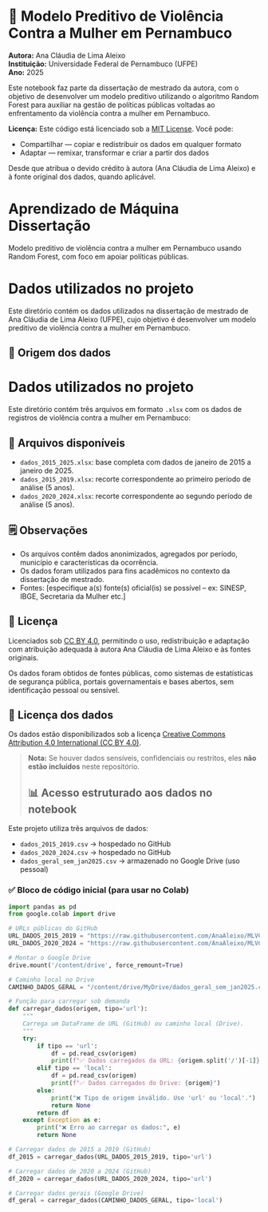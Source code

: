 # 🧠 Modelo Preditivo de Violência Contra a Mulher em Pernambuco

**Autora:** Ana Cláudia de Lima Aleixo  
**Instituição:** Universidade Federal de Pernambuco (UFPE)  
**Ano:** 2025  

Este notebook faz parte da dissertação de mestrado da autora, com o objetivo de desenvolver um modelo preditivo utilizando o algoritmo Random Forest para auxiliar na gestão de políticas públicas voltadas ao enfrentamento da violência contra a mulher em Pernambuco.

**Licença:** Este código está licenciado sob a [MIT License](../LICENSE).
Você pode:
- Compartilhar — copiar e redistribuir os dados em qualquer formato
- Adaptar — remixar, transformar e criar a partir dos dados

Desde que atribua o devido crédito à autora (Ana Cláudia de Lima Aleixo) e à fonte original dos dados, quando aplicável.

# Aprendizado de Máquina Dissertação
Modelo preditivo de violência contra a mulher em Pernambuco usando Random Forest, com foco em apoiar políticas públicas.
# Dados utilizados no projeto

Este diretório contém os dados utilizados na dissertação de mestrado de Ana Cláudia de Lima Aleixo (UFPE), cujo objetivo é desenvolver um modelo preditivo de violência contra a mulher em Pernambuco.

## 📌 Origem dos dados
# Dados utilizados no projeto

Este diretório contém três arquivos em formato `.xlsx` com os dados de registros de violência contra a mulher em Pernambuco:

## 📂 Arquivos disponíveis

- `dados_2015_2025.xlsx`: base completa com dados de janeiro de 2015 a janeiro de 2025.
- `dados_2015_2019.xlsx`: recorte correspondente ao primeiro período de análise (5 anos).
- `dados_2020_2024.xlsx`: recorte correspondente ao segundo período de análise (5 anos).

## 🗒️ Observações

- Os arquivos contêm dados anonimizados, agregados por período, município e características da ocorrência.
- Os dados foram utilizados para fins acadêmicos no contexto da dissertação de mestrado.
- Fontes: [especifique a(s) fonte(s) oficial(is) se possível – ex: SINESP, IBGE, Secretaria da Mulher etc.]

## 📜 Licença

Licenciados sob [CC BY 4.0](https://creativecommons.org/licenses/by/4.0/), permitindo o uso, redistribuição e adaptação com atribuição adequada à autora Ana Cláudia de Lima Aleixo e às fontes originais.

Os dados foram obtidos de fontes públicas, como sistemas de estatísticas de segurança pública, portais governamentais e bases abertos, sem identificação pessoal ou sensível.

## 📜 Licença dos dados

Os dados estão disponibilizados sob a licença [Creative Commons Attribution 4.0 International (CC BY 4.0)](https://creativecommons.org/licenses/by/4.0/).

> **Nota:** Se houver dados sensíveis, confidenciais ou restritos, eles **não estão incluídos** neste repositório.
>
> ## 📊 Acesso estruturado aos dados no notebook

Este projeto utiliza três arquivos de dados:

- `dados_2015_2019.csv` → hospedado no GitHub
- `dados_2020_2024.csv` → hospedado no GitHub
- `dados_geral_sem_jan2025.csv` → armazenado no Google Drive (uso pessoal)

### ✅ Bloco de código inicial (para usar no Colab)

```python
import pandas as pd
from google.colab import drive

# URLs públicas do GitHub
URL_DADOS_2015_2019 = "https://raw.githubusercontent.com/AnaAleixo/MLVCM/main/dados_2015_2019.csv"
URL_DADOS_2020_2024 = "https://raw.githubusercontent.com/AnaAleixo/MLVCM/main/dados_2020_2024.csv"

# Montar o Google Drive
drive.mount('/content/drive', force_remount=True)

# Caminho local no Drive
CAMINHO_DADOS_GERAL = "/content/drive/MyDrive/dados_geral_sem_jan2025.csv"

# Função para carregar sob demanda
def carregar_dados(origem, tipo='url'):
    """
    Carrega um DataFrame de URL (GitHub) ou caminho local (Drive).
    """
    try:
        if tipo == 'url':
            df = pd.read_csv(origem)
            print(f"✅ Dados carregados da URL: {origem.split('/')[-1]}")
        elif tipo == 'local':
            df = pd.read_csv(origem)
            print(f"✅ Dados carregados do Drive: {origem}")
        else:
            print("❌ Tipo de origem inválido. Use 'url' ou 'local'.")
            return None
        return df
    except Exception as e:
        print("❌ Erro ao carregar os dados:", e)
        return None

# Carregar dados de 2015 a 2019 (GitHub)
df_2015 = carregar_dados(URL_DADOS_2015_2019, tipo='url')

# Carregar dados de 2020 a 2024 (GitHub)
df_2020 = carregar_dados(URL_DADOS_2020_2024, tipo='url')

# Carregar dados gerais (Google Drive)
df_geral = carregar_dados(CAMINHO_DADOS_GERAL, tipo='local')

